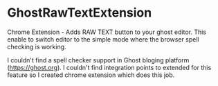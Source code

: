 GhostRawTextExtension
=====================

Chrome Extension - Adds RAW TEXT button to your ghost editor. This enable to switch editor to the simple mode where the browser spell checking is working.

I couldn't find a spell checker support in Ghost bloging platform (https://ghost.org). I couldn't find integration points to extended for this feature so I created chrome extension which does this job.
